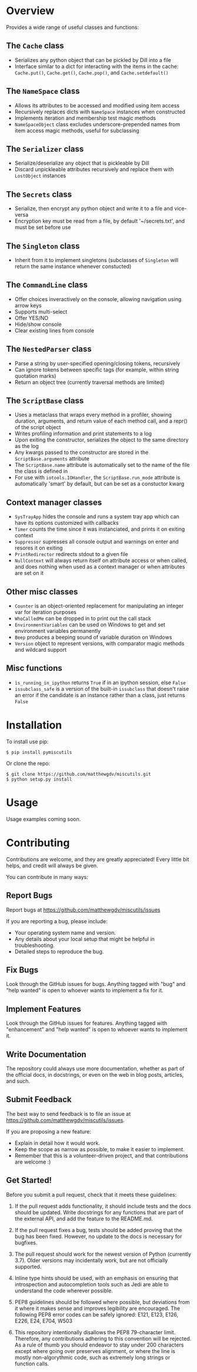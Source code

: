 Overview
====================

Provides a wide range of useful classes and functions:

The `Cache` class
--------------------
* Serializes any python object that can be pickled by Dill into a file
* Interface similar to a dict for interacting with the items in the cache: `Cache.put()`, `Cache.get()`, `Cache.pop()`, and `Cache.setdefault()`

The `NameSpace` class
--------------------
* Allows its attributes to be accessed and modified using item access
* Recursively replaces dicts with `NameSpace` instances when constructed
* Implements iteration and membership test magic methods
* `NameSpaceObject` class excludes underscore-prepended names from item access magic methods, useful for subclassing

The `Serializer` class
--------------------
* Serialize/deserialize any object that is pickleable by Dill
* Discard unpickleable attributes recursively and replace them with `LostObject` instances

The `Secrets` class
--------------------
* Serialize, then encrypt any python object and write it to a file and vice-versa
* Encryption key must be read from a file, by default '~/secrets.txt', and must be set before use

The `Singleton` class
--------------------
* Inherit from it to implement singletons (subclasses of `Singleton` will return the same instance whenever constucted)

The `CommandLine` class
--------------------
* Offer choices inveractively on the console, allowing navigation using arrow keys
* Supports multi-select
* Offer YES/NO
* Hide/show console
* Clear existing lines from console

The `NestedParser` class
--------------------
* Parse a string by user-specified opening/closing tokens, recursively
* Can ignore tokens between specific tags (for example, within string quotation marks)
* Return an object tree (currently traversal methods are limited)

The `ScriptBase` class
--------------------
* Uses a metaclass that wraps every method in a profiler, showing duration, arguments, and return value of each method call, and a repr() of the script object
* Writes profiling information and print statements to a log
* Upon exiting the constructor, serializes the object to the same directory as the log
* Any kwargs passed to the constructor are stored in the `ScriptBase.arguments` attribute
* The `ScriptBase.name` attribute is automatically set to the name of the file the class is defined in
* For use with `iotools.IOHandler`, the `ScriptBase.run_mode` attribute is automatically 'smart' by default, but can be set as a constuctor kwarg

Context manager classes
--------------------
* `SysTrayApp` hides the console and runs a system tray app which can have its options customized with callbacks
* `Timer` counts the time since it was instanciated, and prints it on exiting context
* `Suppressor` supresses all console output and warnings on enter and resores it on exiting
* `PrintRedirector` redirects stdout to a given file
* `NullContext` will always return itself on attribute access or when called, and does nothing when used as a context manager or when attributes are set on it

Other misc classes
--------------------
* `Counter` is an object-oriented replacement for manipulating an integer var for iteration purposes
* `WhoCalledMe` can be dropped in to print out the call stack
* `EnvironmentVariables` can be used on Windows to get and set environment variables permanently
* `Beep` produces a beeping sound of variable duration on Windows
* `Version` object to represent versions, with comparator magic methods and wildcard support

Misc functions
--------------------
* `is_running_in_ipython` returns `True` if in an ipython session, else `False`
* `issubclass_safe` is a version of the built-in `issubclass` that doesn't raise an error if the candidate is an instance rather than a class, just returns `False`


Installation
====================

To install use pip:

    $ pip install pymiscutils


Or clone the repo:

    $ git clone https://github.com/matthewgdv/miscutils.git
    $ python setup.py install


Usage
====================

Usage examples coming soon.

Contributing
====================

Contributions are welcome, and they are greatly appreciated! Every little bit helps, and credit will always be given.

You can contribute in many ways:

Report Bugs
--------------------

Report bugs at https://github.com/matthewgdv/miscutils/issues

If you are reporting a bug, please include:

* Your operating system name and version.
* Any details about your local setup that might be helpful in troubleshooting.
* Detailed steps to reproduce the bug.

Fix Bugs
--------------------

Look through the GitHub issues for bugs. Anything tagged with "bug" and "help wanted" is open to whoever wants to implement a fix for it.

Implement Features
--------------------

Look through the GitHub issues for features. Anything tagged with "enhancement" and "help wanted" is open to whoever wants to implement it.

Write Documentation
--------------------

The repository could always use more documentation, whether as part of the official docs, in docstrings, or even on the web in blog posts, articles, and such.

Submit Feedback
--------------------

The best way to send feedback is to file an issue at https://github.com/matthewgdv/miscutils/issues.

If you are proposing a new feature:

* Explain in detail how it would work.
* Keep the scope as narrow as possible, to make it easier to implement.
* Remember that this is a volunteer-driven project, and that contributions are welcome :)

Get Started!
--------------------

Before you submit a pull request, check that it meets these guidelines:

1.  If the pull request adds functionality, it should include tests and the docs should be updated. Write docstrings for any functions that are part of the external API, and add
    the feature to the README.md.

2.  If the pull request fixes a bug, tests should be added proving that the bug has been fixed. However, no update to the docs is necessary for bugfixes.

3.  The pull request should work for the newest version of Python (currently 3.7). Older versions may incidentally work, but are not officially supported.

4.  Inline type hints should be used, with an emphasis on ensuring that introspection and autocompletion tools such as Jedi are able to understand the code wherever possible.

5.  PEP8 guidelines should be followed where possible, but deviations from it where it makes sense and improves legibility are encouraged. The following PEP8 error codes can be
    safely ignored: E121, E123, E126, E226, E24, E704, W503

6.  This repository intentionally disallows the PEP8 79-character limit. Therefore, any contributions adhering to this convention will be rejected. As a rule of thumb you should
    endeavor to stay under 200 characters except where going over preserves alignment, or where the line is mostly non-algorythmic code, such as extremely long strings or function
    calls.
